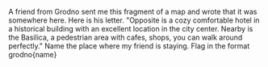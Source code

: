 A friend from Grodno sent me this fragment of a map and wrote that it was somewhere here. Here is his letter. "Opposite is a cozy comfortable hotel in a historical building with an excellent location in the city center. Nearby is the Basilica, a pedestrian area with cafes, shops, you can walk around perfectly."
Name the place where my friend is staying. Flag in the format grodno{name}

